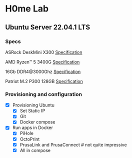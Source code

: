 # H0me Lab

## Ubuntu Server 22.04.1 LTS

### Specs

ASRock DeskMini X300 [Specification](https://www.asrock.com/nettop/AMD/DeskMini%20X300%20Series/index.asp#Specification)

AMD Ryzen™ 5 3400G [Specification](https://www.amd.com/en/products/apu/amd-ryzen-5-3400g)

16Gb DDR4@3000Ghz [Specification](https://www.adata.com/upload/downloadfile/Datasheet_XPG%20Hunter%20DDR4%20U-DIMM_20200529.pdf)

Patriot M.2 P300 128GB [Specification](https://www.patriotmemory.com/products/p300-pcie-m-2-internal-ssd)

### Provisioning and configuration

- [X] Provisioning Ubuntu
  - [X] Set Static IP
  - [X] Git
  - [X] Docker compose

- [X] Run apps in Docker
  - [X] PiHole
  - [X] OctoPrint
  - [X] PrusaLink and PrusaConnect # not quite impressive
  - [X] All in compose
